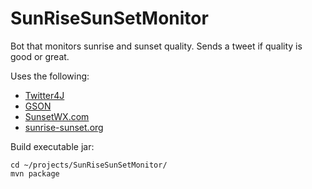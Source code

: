 # SunRiseSunSetMonitor
Bot that monitors sunrise and sunset quality. Sends a tweet if quality is good or great. 

Uses the following:
* [Twitter4J](http://twitter4j.org)
* [GSON](https://github.com/google/gson)
* [SunsetWX.com](https://sunsetwx.com)
* [sunrise-sunset.org](https://sunrise-sunset.org)

Build executable jar:
```
cd ~/projects/SunRiseSunSetMonitor/
mvn package
```